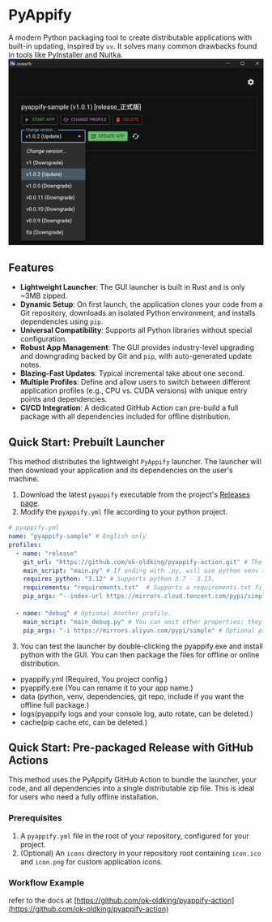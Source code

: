 # PyAppify

A modern Python packaging tool to create distributable applications with built-in updating, inspired by `uv`. It solves many common drawbacks found in tools like PyInstaller and Nuitka.
![img.png](readme/img_1.png)
## Features

*   **Lightweight Launcher**: The GUI launcher is built in Rust and is only ~3MB zipped.
*   **Dynamic Setup**: On first launch, the application clones your code from a Git repository, downloads an isolated Python environment, and installs dependencies using `pip`.
*   **Universal Compatibility**: Supports all Python libraries without special configuration.
*   **Robust App Management**: The GUI provides industry-level upgrading and downgrading backed by Git and `pip`, with auto-generated update notes.
*   **Blazing-Fast Updates**: Typical incremental take about one second.
*   **Multiple Profiles**: Define and allow users to switch between different application profiles (e.g., CPU vs. CUDA versions) with unique entry points and dependencies.
*   **CI/CD Integration**: A dedicated GitHub Action can pre-build a full package with all dependencies included for offline distribution.

## Quick Start: Prebuilt Launcher

This method distributes the lightweight `PyAppify` launcher. The launcher will then download your application and its dependencies on the user's machine.

1.  Download the latest `pyappify` executable from the project's [Releases page](https://github.com/ok-oldking/pyappify/releases).
2.  Modify the `pyappify.yml` file according to your python project.

```yaml
# pyappify.yml
name: "pyappify-sample" # English only
profiles:
  - name: "release" 
    git_url: "https://github.com/ok-oldking/pyappify-action.git" # The repo url to clone. Must have tags for version management; semver is recommended.
    main_script: "main.py" # If ending with .py, will use python venv to run. Otherwise, will search in the working dir and the venv's Script/bin path.
    requires_python: "3.12" # Supports python 3.7 - 3.13.
    requirements: "requirements.txt"  # Supports a requirements.txt file or pyproject.toml like .[dev,docs].
    pip_args: "--index-url https://mirrors.cloud.tencent.com/pypi/simple" # Optional pip arguments.

  - name: "debug" # Optional Another profile.
    main_script: "main_debug.py" # You can omit other properties; they will default to the values from the first profile.
    pip_args: "-i https://mirrors.aliyun.com/pypi/simple" # Optional pip arguments.
```

3. You can test the launcher by double-clicking the pyappify.exe and install python with the GUI. You can then package the files for offline or online distribution.

* pyappify.yml (Required, You project config.)
* pyappify.exe (You can rename it to your app name.)
* data (python, venv, dependencies, git repo, include if you want the offline full package.)
* logs(pyappify logs and your console log, auto rotate, can be deleted.)
* cache(pip cache etc, can be deleted.)


## Quick Start: Pre-packaged Release with GitHub Actions

This method uses the PyAppify GitHub Action to bundle the launcher, your code, and all dependencies into a single distributable zip file. This is ideal for users who need a fully offline installation.

### Prerequisites

1.  A `pyappify.yml` file in the root of your repository, configured for your project.
2.  (Optional) An `icons` directory in your repository root containing `icon.ico` and `icon.png` for custom application icons.

### Workflow Example

refer to the docs at [https://github.com/ok-oldking/pyappify-action](https://github.com/ok-oldking/pyappify-action)

